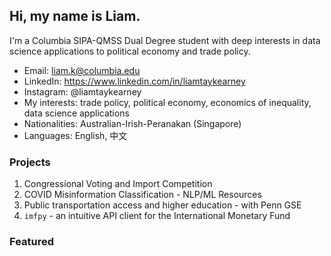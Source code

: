 ## Hi, my name is Liam. 

I'm a Columbia SIPA-QMSS Dual Degree student with deep interests in data science applications to political economy and trade policy.

- Email: [liam.k@columbia.edu](mailto:liam.k@columbia.edu)
- LinkedIn: https://www.linkedin.com/in/liamtaykearney
- Instagram: @liamtaykearney
- My interests: trade policy, political economy, economics of inequality, data science applications
- Nationalities: Australian-Irish-Peranakan (Singapore)
- Languages: English, 中文

### Projects

1. Congressional Voting and Import Competition
2. COVID Misinformation Classification - NLP/ML Resources
3. Public transportation access and higher education - with Penn GSE
4. `imfpy` - an intuitive API client for the International Monetary Fund

### Featured



